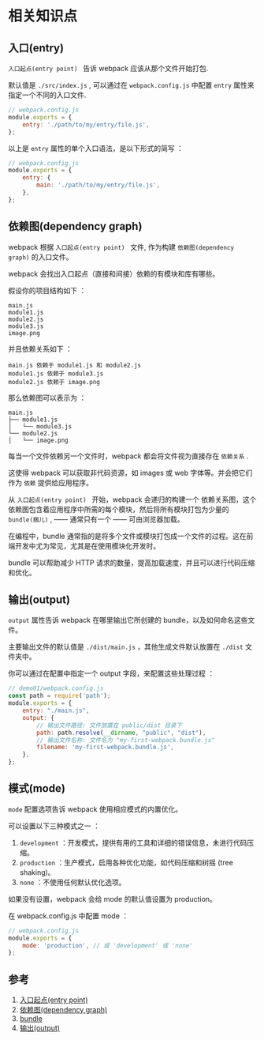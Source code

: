 # 相关知识点

## 入口(entry)

`入口起点(entry point) ` 告诉 webpack 应该从那个文件开始打包.

默认值是 `./src/index.js` , 可以通过在 `webpack.config.js` 中配置 `entry` 属性来指定一个不同的入口文件.

```js
// webpack.config.js
module.exports = {
    entry: './path/to/my/entry/file.js',
};
```

以上是 `entry` 属性的单个入口语法，是以下形式的简写 ：

```js
// webpack.config.js
module.exports = {
    entry: {
        main: './path/to/my/entry/file.js',
    },
};
```

##  依赖图(dependency graph) 

webpack 根据 `入口起点(entry point) ` 文件, 作为构建 `依赖图(dependency graph)` 的入口文件。
 
webpack 会找出入口起点（直接和间接）依赖的有模块和库有哪些。

假设你的项目结构如下 ：

```
main.js
module1.js
module2.js
module3.js
image.png
```

并且依赖关系如下 ：

```
main.js 依赖于 module1.js 和 module2.js
module1.js 依赖于 module3.js
module2.js 依赖于 image.png
```

那么依赖图可以表示为 ：

```
main.js
├── module1.js
│   └── module3.js
└── module2.js
│   └── image.png
```

每当一个文件依赖另一个文件时，webpack 都会将文件视为直接存在 `依赖关系` .

这使得 webpack 可以获取非代码资源，如 images 或 web 字体等。并会把它们作为 `依赖` 提供给应用程序。

从 `入口起点(entry point) ` 开始，webpack 会递归的构建一个 依赖关系图，这个依赖图包含着应用程序中所需的每个模块，然后将所有模块打包为少量的 `bundle(捆儿)` , —— 通常只有一个 —— 可由浏览器加载。

在编程中，bundle 通常指的是将多个文件或模块打包成一个文件的过程。这在前端开发中尤为常见，尤其是在使用模块化开发时。

bundle 可以帮助减少 HTTP 请求的数量，提高加载速度，并且可以进行代码压缩和优化。

## 输出(output)

`output` 属性告诉 webpack 在哪里输出它所创建的 bundle，以及如何命名这些文件。

主要输出文件的默认值是 `./dist/main.js` ，其他生成文件默认放置在 `./dist` 文件夹中。

你可以通过在配置中指定一个 output 字段，来配置这些处理过程 ：

```js
// demo01/webpack.config.js
const path = require('path');
module.exports = {
    entry: "./main.js",
    output: {
        // 输出文件路径: 文件放置在 public/dist 目录下
        path: path.resolve(__dirname, "public", "dist"),
        // 输出文件名称: 文件名为 "my-first-webpack.bundle.js"
        filename: 'my-first-webpack.bundle.js',
    },
};
```

## 模式(mode)

`mode` 配置选项告诉 webpack 使用相应模式的内置优化。

可以设置以下三种模式之一 ：

1. `development` ：开发模式，提供有用的工具和详细的错误信息，未进行代码压缩。
2. `production` ：生产模式，启用各种优化功能，如代码压缩和树摇 (tree shaking)。
3. `none` ：不使用任何默认优化选项。

如果没有设置，webpack 会给 mode 的默认值设置为 production。

在 webpack.config.js 中配置 mode ：

```js
// webpack.config.js
module.exports = {
    mode: 'production', // 或 'development' 或 'none'
};
```

## 参考

1. [入口起点(entry point)](https://webpack.docschina.org/concepts/entry-points/)
2. [依赖图(dependency graph)](https://webpack.docschina.org/concepts/dependency-graph/)
3. [bundle](https://webpack.docschina.org/glossary/#b)
3. [输出(output)](https://webpack.docschina.org/concepts/#output)
